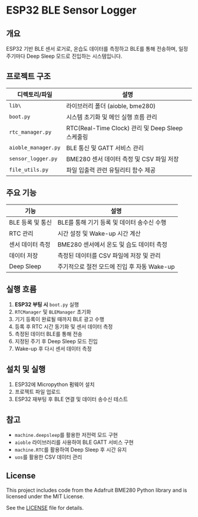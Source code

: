 # ESP32 BLE Sensor Logger

## 개요
ESP32 기반 BLE 센서 로거로, 온습도 데이터를 측정하고 BLE를 통해 전송하며, 일정 주기마다 Deep Sleep 모드로 진입하는 시스템입니다.

## 프로젝트 구조
| 디렉토리/파일 | 설명 |
|--------------|--------------------------------------------------|
| `lib\` | 라이브러리 폴더 (aioble, bme280) |
| `boot.py` | 시스템 초기화 및 메인 실행 흐름 관리 |
| `rtc_manager.py` | RTC(Real-Time Clock) 관리 및 Deep Sleep 스케줄링 |
| `aioble_manager.py` | BLE 통신 및 GATT 서비스 관리 |
| `sensor_logger.py` | BME280 센서 데이터 측정 및 CSV 파일 저장 |
| `file_utils.py` | 파일 입출력 관련 유틸리티 함수 제공 |

## 주요 기능
| 기능 | 설명 |
|------|--------------------------------------------------|
| BLE 등록 및 통신 | BLE를 통해 기기 등록 및 데이터 송수신 수행 |
| RTC 관리 | 시간 설정 및 Wake-up 시간 계산 |
| 센서 데이터 측정 | BME280 센서에서 온도 및 습도 데이터 측정 |
| 데이터 저장 | 측정된 데이터를 CSV 파일에 저장 및 관리 |
| Deep Sleep | 주기적으로 절전 모드에 진입 후 자동 Wake-up |

## 실행 흐름
1. **ESP32 부팅 시** `boot.py` 실행
2. `RTCManager` 및 `BLEManager` 초기화
3. 기기 등록이 완료될 때까지 BLE 광고 수행
4. 등록 후 RTC 시간 동기화 및 센서 데이터 측정
5. 측정된 데이터 BLE를 통해 전송
6. 지정된 주기 후 Deep Sleep 모드 진입
7. Wake-up 후 다시 센서 데이터 측정

## 설치 및 실행
1. ESP32에 Micropython 펌웨어 설치
2. 프로젝트 파일 업로드
3. ESP32 재부팅 후 BLE 연결 및 데이터 송수신 테스트

## 참고
- `machine.deepsleep`를 활용한 저전력 모드 구현
- `aioble` 라이브러리를 사용하여 BLE GATT 서비스 구현
- `machine.RTC`를 활용하여 Deep Sleep 후 시간 유지
- `uos`를 활용한 CSV 데이터 관리

## License
This project includes code from the Adafruit BME280 Python library and is licensed under the MIT License.

See the [LICENSE](./LICENSE) file for details.
